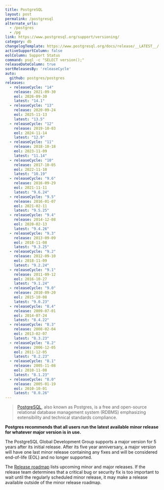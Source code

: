 ```yaml
---
title: PostgreSQL
layout: post
permalink: /postgresql
alternate_urls:
  - /postgres
  - /pg
link: https://www.postgresql.org/support/versioning/
category: db
changelogTemplate: https://www.postgresql.org/docs/release/__LATEST__/
activeSupportColumn: false
eolColumn: Support Status
command: psql -c "SELECT version();"
releaseDateColumn: true
sortReleasesBy: 'releaseCycle'
auto:
  github: postgres/postgres
releases:
  - releaseCycle: "14"
    release: 2021-09-30
    eol: 2026-09-30
    latest: "14.1"
  - releaseCycle: "13"
    release: 2020-09-24
    eol: 2025-11-13
    latest: "13.5"
  - releaseCycle: "12"
    release: 2019-10-03
    eol: 2024-11-14
    latest: "12.9"
  - releaseCycle: "11"
    release: 2018-10-18
    eol: 2023-11-09
    latest: "11.14"
  - releaseCycle: "10"
    release: 2017-10-05
    eol: 2022-11-10
    latest: "10.19"
  - releaseCycle: "9.6"
    release: 2016-09-29
    eol: 2021-11-11
    latest: "9.6.24"
  - releaseCycle: "9.5"
    release: 2016-01-07
    eol: 2021-02-11
    latest: "9.5.25"
  - releaseCycle: "9.4"
    release: 2014-12-08
    eol: 2020-02-13
    latest: "9.4.26"
  - releaseCycle: "9.3"
    release: 2013-09-09
    eol: 2018-11-08
    latest: "9.3.25"
  - releaseCycle: "9.2"
    release: 2012-09-10
    eol: 2018-11-09
    latest: "9.2.24"
  - releaseCycle: "9.1"
    release: 2011-09-12
    eol: 2016-10-27
    latest: "9.1.24"
  - releaseCycle: "9.0"
    release: 2010-09-20
    eol: 2015-10-08
    latest: "9.0.23"
  - releaseCycle: "8.4"
    release: 2009-07-01
    eol: 2014-07-24
    latest: "8.4.22"
  - releaseCycle: "8.3"
    release: 2008-02-04
    eol: 2013-02-07
    latest: "8.3.23"
  - releaseCycle: "8.2"
    release: 2006-12-05
    eol: 2011-12-05
    latest: "8.2.23"
  - releaseCycle: "8.1"
    release: 2005-11-08
    eol: 2010-11-08
    latest: "8.1.23"
  - releaseCycle: "8.0"
    release: 2005-01-19
    eol: 2010-10-01
    latest: "8.0.26"
---
```


> [PostgreSQL](https://www.postgresql.org/), also known as Postgres, is a free and open-source relational database management system (RDBMS) emphasizing extensibility and technical standards compliance.

**Postgres recommends that all users run the latest available minor release for whatever major version is in use.**

The PostgreSQL Global Development Group supports a major version for 5 years after its initial release. After its five year anniversary, a major version will have one last minor release containing any fixes and will be considered end-of-life (EOL) and no longer supported.

The [Release roadmap](https://www.postgresql.org/developer/roadmap/) lists upcoming minor and major releases. If the release team determines that a critical bug or security fix is too important to wait until the regularly scheduled minor release, it may make a release available outside of the minor release roadmap.
